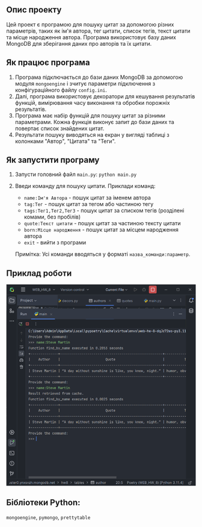 ## Опис проекту

Цей проект є програмою для пошуку цитат за допомогою різних параметрів, таких як ім'я автора, тег цитати, список тегів, текст цитати та місце народження автора. Програма використовує базу даних MongoDB для зберігання даних про авторів та їх цитати.

## Як працює програма

1. Програма підключається до бази даних MongoDB за допомогою модуля `mongoengine` і зчитує параметри підключення з конфігураційного файлу `config.ini`.
2. Далі, програма використовує декоратори для кешування результатів функцій, вимірювання часу виконання та обробки порожніх результатів.
3. Програма має набір функцій для пошуку цитат за різними параметрами. Кожна функція виконує запит до бази даних та повертає список знайдених цитат.
4. Результати пошуку виводяться на екран у вигляді таблиці з колонками "Автор", "Цитата" та "Теги".

## Як запустити програму

1. Запусти головний файл `main.py`: `python main.py`
2. Введи команду для пошуку цитати. Приклади команд: 
   - `name:Ім'я Автора` - пошук цитат за іменем автора
   - `tag:Тег` - пошук цитат за тегом або частиною тегу
   - `tags:Тег1,Тег2,Тег3` - пошук цитат за списком тегів (розділені комами, без пробілів)
   - `quote:Текст цитати` - пошук цитат за частиною тексту цитати
   - `born:Місце народження` - пошук цитат за місцем народження автора
   - `exit` - вийти з програми
   
   Примітка: Усі команди вводяться у форматі `назва_команди:параметр`.

## Приклад роботи
![Пошук за іменем](../pics/Screen_pt1_cache.png)
   
## Бібліотеки Python: 
`mongoengine`, `pymongo`, `prettytable`

